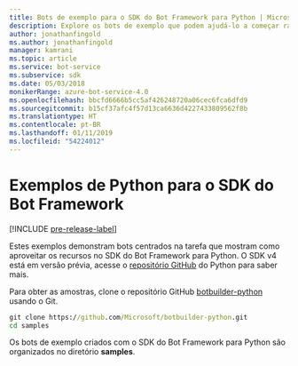 ```yaml
---
title: Bots de exemplo para o SDK do Bot Framework para Python | Microsoft Docs
description: Explore os bots de exemplo que podem ajudá-lo a começar rapidamente seu desenvolvimento de bots com o SDK do Bot Framework para Python.
author: jonathanfingold
ms.author: jonathanfingold
manager: kamrani
ms.topic: article
ms.service: bot-service
ms.subservice: sdk
ms.date: 05/03/2018
monikerRange: azure-bot-service-4.0
ms.openlocfilehash: bbcfd6666b5cc5af426248720a06cec6fca6dfd9
ms.sourcegitcommit: b15cf37afc4f57d13ca6636d4227433809562f8b
ms.translationtype: HT
ms.contentlocale: pt-BR
ms.lasthandoff: 01/11/2019
ms.locfileid: "54224012"
---
```

# <a name="python-samples-for-bot-framework-sdk"></a>Exemplos de Python para o SDK do Bot Framework
[!INCLUDE [pre-release-label](../includes/pre-release-label.md)]

Estes exemplos demonstram bots centrados na tarefa que mostram como aproveitar os recursos no SDK do Bot Framework para Python. O SDK v4 está em versão prévia, acesse o [repositório GitHub](https://github.com/Microsoft/botbuilder-python) do Python para saber mais. 

Para obter as amostras, clone o repositório GitHub [botbuilder-python](https://github.com/Microsoft/botbuilder-python) usando o Git.

```cmd
git clone https://github.com/Microsoft/botbuilder-python.git
cd samples
```
Os bots de exemplo criados com o SDK do Bot Framework para Python são organizados no diretório **samples**.
